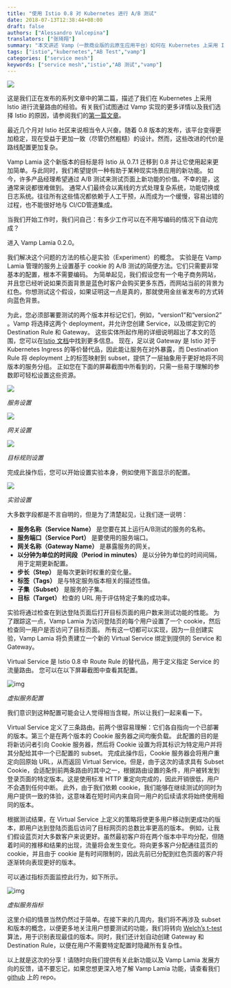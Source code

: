 ```yaml
---
title: "使用 Istio 0.8 对 Kubernetes 进行 A/B 测试"
date: 2018-07-13T12:38:44+08:00
draft: false
authors: ["Alessandro Valcepina"]
translators: ["张琦翔"]
summary: "本文讲述 Vamp（一款商业版的云原生应用平台）如何在 Kubernetes 上采用 Istio 进行流量路由的经验"
tags: ["istio","kubernetes","AB Test","vamp"]
categories: ["service mesh"]
keywords: ["service mesh","istio","AB 测试","vamp"]
---
```


![](https://raw.githubusercontent.com/servicemesher/website/master/content/blog/ab-testing-on-kubernetes-with-istio-0-8/7134983fgy1ft55myd1kej20kb098dft.jpg)

这是我们正在发布的系列文章中的第二篇，描述了我们在 Kubernetes 上采用 Istio 进行流量路由的经验。有关我们试图通过 Vamp 实现的更多详情以及我们选择 Istio 的原因，请参阅我们的[第一篇文章](https://medium.com/vamp-io/putting-istio-to-work-8513f5218c51)。

最近几个月对 Istio 社区来说相当令人兴奋。随着 0.8 版本的发布，该平台变得更加稳定，现在受益于更加一致（尽管仍然粗糙）的设计。然而，这些改进的代价是路线配置更加复杂。

Vamp Lamia 这个新版本的目标是将 Istio 从 0.7.1 迁移到 0.8 并让它使用起来更加简单。与此同时，我们希望提供一种有助于某种现实场景应用的新功能。
如今，许多产品经理希望通过 A/B 测试来测试页面上新功能的价值。不幸的是，这通常来说都很难做到。
通常人们最终会以离线的方式处理复杂系统，功能切换或日志系统。往往所有这些情况都依赖于人工干预，从而成为一个缓慢，容易出错的过程，也不能很好地与 CI/CD管道集成。

当我们开始工作时，我们问自己：有多少工作可以在不用写编码的情况下自动完成？

进入 Vamp Lamia 0.2.0。

我们解决这个问题的方法的核心是实验（Experiment）的概念。
实验是在 Vamp Lamia 管理的服务上设置基于 cookie 的 A/B 测试的简便方法。它们只需要非常基本的配置，根本不需要编码。
为简单起见，我们假设您有一个电子商务网站，并且您已经听说如果页面背景是蓝色时客户会购买更多东西，而网站当前的背景为红色。你想测试这个假设，如果证明这一点是真的，那就使用金丝雀发布的方式转向蓝色背景。

为此，您必须部署要测试的两个版本并标记它们，例如，“version1”和“version2” 。Vamp 将选择这两个 deployment，并允许您创建 Service，以及绑定到它的 Destination Rule 和 Gateway。
这些实体所起作用的详细说明超出了本文的范围，您可以在[Istio 文档](https://istio.io/docs/)中找到更多信息。
现在，足以说 Gateway 是 Istio 对于 Kubernetes Ingress 的等价替代品，因此能让服务在对外暴露，而 Destination Rule 将 deployment 上的标签映射到 subset，提供了一层抽象用于更好地将不同版本的服务分组。
正如您在下面的屏幕截图中所看到的，只需一些易于理解的参数即可轻松设置这些资源。

![](https://raw.githubusercontent.com/servicemesher/website/master/content/blog/ab-testing-on-kubernetes-with-istio-0-8/006tNc79gy1ftbsadc9haj31jk11kq6s.jpg)

*服务设置*

![](https://raw.githubusercontent.com/servicemesher/website/master/content/blog/ab-testing-on-kubernetes-with-istio-0-8/006tKfTcgy1ftbso5iepqj31jk11kq6s.jpg)

*网关设置*

![](https://raw.githubusercontent.com/servicemesher/website/master/content/blog/ab-testing-on-kubernetes-with-istio-0-8/006tKfTcgy1ftbsooaw9nj318g1ks0wz.jpg)

*目标规则设置*

完成此操作后，您可以开始设置实验本身，例如使用下面显示的配置。

![](https://raw.githubusercontent.com/servicemesher/website/master/content/blog/ab-testing-on-kubernetes-with-istio-0-8/006tKfTcgy1ftbsow4ilbj318g1p5tdp.jpg)

*实验设置*

大多数字段都是不言自明的，但是为了清楚起见，让我们逐一说明：

 -  **服务名称（Service Name）** 是您要在其上运行A/B测试的服务的名称。
 -  **服务端口（Service Port）** 是要使用的服务端口。
 -  **网关名称（Gateway Name）** 是暴露服务的网关。
 -  **以分钟为单位的时间段（Period in minutes）** 是以分钟为单位的时间间隔，用于定期更新配置。
 -  **步长（Step）** 是每次更新时权重的变化量。
 -  **标签（Tags）** 是与特定服务版本相关的描述性值。
 -  **子集（Subset）** 是服务的子集。
 -  **目标（Target）** 检查的 URL 用于评估特定子集的成功率。

实验将通过检查在到达登陆页面后打开目标页面的用户数来测试功能的性能。
为了跟踪这一点，Vamp Lamia 为访问登陆页的每个用户设置了一个 cookie，然后检查同一用户是否访问了目标页面。
所有这一切都可以实现，因为一旦创建实验，Vamp Lamia 将负责建立一个新的 Virtual Service 绑定到提供的 Service 和 Gateway。

Virtual Service 是 Istio 0.8 中 Route Rule 的替代品，用于定义指定 Service 的流量路由。
您可以在以下屏幕截图中查看其配置。

![img](https://cdn-images-1.medium.com/max/2000/1*2VxrlhZT4_ReuZBzaasNVg.png)

*虚拟服务配置*

我们意识到这种配置可能会让人觉得相当含糊，所以让我们一起来看一下。

Virtual Service 定义了三条路由。前两个很容易理解：它们各自指向一个已部署的版本。第三个是在两个版本的 Cookie 服务器之间均衡负载。
此配置的目的是将新访问者引向 Cookie 服务器，然后将 Cookie 设置为将其标识为特定用户并将其分配给其中一个已配置的 subset。
完成此操作后，Cookie 服务器会将用户重定向回原始 URL，从而返回 Virtual Service。但是，由于这次的请求具有 Subset Cookie，会适配到前两条路由的其中之一，根据路由设置的条件，用户被转发到登录页面的特定版本。这是使用标准 HTTP 重定向完成的，因此开销很低，用户不会遇到任何中断。
此外，由于我们依赖 cookie，我们能够在继续测试的同时为用户提供一致的体验，这意味着在短时间内来自同一用户的后续请求将始终使用相同的版本。

根据测试结果，在 Virtual Service 上定义的策略将使更多用户移动到更成功的版本，即用户达到登陆页面后访问了目标网页的总数比率更高的版本。
例如，让我们假设蓝页对大多数客户来说更好。虽然最初客户将在两个版本中平均分配，但随着时间的推移和结果的出现，流量将会发生变化。将向更多客户分配通往蓝页的 cookie，并且由于 cookie 是有时间限制的，因此先前已分配到红色页面的客户将逐渐转向表现更好的版本。

可以通过指标页面监控此行为，如下所示。

![img](https://cdn-images-1.medium.com/max/2000/1*VbWOYP-7vpSoyjsYmVZ8aQ.png)

*虚拟服务指标*

这里介绍的情景当然仍然过于简单。在接下来的几周内，我们将不再涉及 subset 和版本的概念，以便更多地关注用户想要测试的功能，我们将转向 [Welch’s t-test](https://en.wikipedia.org/wiki/Welch％27s_t-test) 算法，用于识别表现最佳的版本。同时，我们还计划自动创建 Gateway 和 Destination Rule，以便在用户不需要特定配置时隐藏所有复杂性。

以上就是这次的分享！请随时向我们提供有关此新功能以及 Vamp Lamia 发展方向的反馈，请不要忘记，如果您想更深入地了解 Vamp Lamia 功能，请查看我们 [github](https://github.com/magneticio/vamp2setup) 上的 repo。
